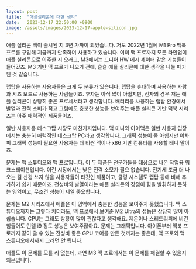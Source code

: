 ```yaml
---
layout: post
title:  "애플실리콘에 대한 생각"
date:   2023-12-17 22:50:00 +0900
image: /assets/images/2023-12-17-apple-silicon.jpg
---
```

애플 실리콘 맥이 출시된 지 3년 가까이 되었습니다. 저도 2022년 1월에 M1 Pro 맥북 프로를 구입해 지금까지 만족하며 사용하고 있습니다. 이미 맥 프로까지 모든 라인업이 애플 실리콘으로 이주한 지 오래고, M3에서는 드디어 HW 메시 셰이더 같은 기능들이 들어갔죠. M3 기반 맥 프로가 나오기 전에, 슬슬 애플 실리콘에 대한 생각을 나눌 때가 된 것 같습니다.

<!--more-->

랩탑을 사용하는 사용자들은 크게 두 분류가 있습니다. 랩탑을 휴대하며 사용하는 사람과 시즈 모드로 사용하는 사람들이죠. 후자는 아직 많이 아쉽지만, 전자의 경우 저는 애플 실리콘이 상당히 좋은 프로세서라고 생각합니다. 배터리를 사용하는 랩탑 환경에서 발열과 전력 소비가 적고 그럼에도 충분한 성능을 보여주는 애플 실리콘 기반 맥북 시리즈는 아주 매력적인 제품들이죠.

일반 사용자용 데스크탑 시장도 마찬가지입니다. 맥 미니와 아이맥은 일반 사용자 입장에서는 충분히 매력적인 데스크탑 PC라고 생각합니다. 그래픽 성능이 좀 아쉽지만 어차피 그래픽 성능이 필요한 사용자는 더 비싼 맥이나 x86 기반 컴퓨터를 사용할 테니 말이죠.

문제는 맥 스튜디오와 맥 프로입니다. 이 두 제품은 전문가들을 대상으로 나온 작업용 워크스테이션입니다. 이런 시장에서는 낮은 전력 소모가 필요 없습니다. 전기세 조금 더 나오는 걸 신경 쓰지 않을 사용자들이 타깃인 제품이고, 쿨링 시스템도 랩탑 등에 비해 추가하기 쉽기 때문이죠. 전성비와 발열이라는 애플 실리콘의 장점이 힘을 발휘하지 못하는 영역이고, 무조건 성능이 제일 중요합니다.

문제는 M2 시리즈에서 애플은 이 영역에서 충분한 성능을 보여주지 못했습니다. 맥 스튜디오까지는 그렇다 치더라도, 맥 프로에서 보여준 M2 Ultra의 성능은 상당히 많이 아쉽습니다. CPU는 그래도 상황이 많이 괜찮다고 생각해요. 제온이나 스레드리퍼에 비긴 힘들어도 인텔 i9 정도 성능은 보여주잖아요. 문제는 그래픽입니다. 아이폰부터 맥북 프로까지 같이 쓸 수 있는 전성비 좋은 GPU 코어를 만든 것까지는 좋은데, 맥 프로와 맥 스튜디오에서까지 그러면 안 됩니다.

애플도 이 문제를 모를 리 없는데, 과연 M3 맥 프로에서는 이 문제를 해결할 수 있을지 의문입니다.